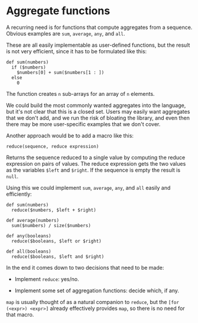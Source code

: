
# Aggregate functions

A recurring need is for functions that compute aggregates from a
sequence. Obvious examples are `sum`, `average`, `any`, and `all`.

These are all easily implementable as user-defined functions, but the
result is not very efficient, since it has to be formulated like this:

```
def sum(numbers)
  if ($numbers)
    $numbers[0] + sum($numbers[1 : ])
  else
    0
```

The function creates `n` sub-arrays for an array of `n` elements.

We could build the most commonly wanted aggregates into the language,
but it's not clear that this is a closed set. Users may easily want
aggregates that we don't add, and we run the risk of bloating the
library, and even then there may be more user-specific examples that
we don't cover.

Another approach would be to add a macro like this:

```
reduce(sequence, reduce expression)
```

Returns the sequence reduced to a single value by computing the reduce
expression on pairs of values. The reduce expression gets the two
values as the variables `$left` and `$right`. If the sequence is empty
the result is `null`.

Using this we could implement `sum`, `average`, `any`, and `all` easily
and efficiently:

```
def sum(numbers)
  reduce($numbers, $left + $right)

def average(numbers)
  sum($numbers) / size($numbers)

def any(booleans)
  reduce($booleans, $left or $right)

def all(booleans)
  reduce($booleans, $left and $right)
```

In the end it comes down to two decisions that need to be made:

  * Implement `reduce`: yes/no.

  * Implement some set of aggregation functions: decide which, if any.

`map` is usually thought of as a natural companion to `reduce`, but
the `[for (<expr>) <expr>]` already effectively provides `map`, so
there is no need for that macro.
